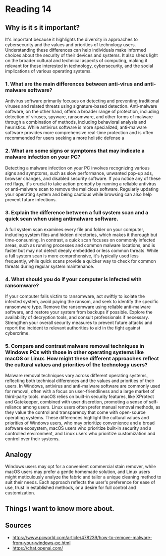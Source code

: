 # Reading 14

## Why is it s it important?

It's important because it highlights the diversity in approaches to cybersecurity and the values and priorities of technology users. Understanding these differences can help individuals make informed choices about the security of their devices and systems. It also sheds light on the broader cultural and technical aspects of computing, making it relevant for those interested in technology, cybersecurity, and the social implications of various operating systems.

### 1. What are the main differences between anti-virus and anti-malware software?

Antivirus software primarily focuses on detecting and preventing traditional viruses and related threats using signature-based detection. Anti-malware software, on the other hand, offers a broader range of protection, including detection of viruses, spyware, ransomware, and other forms of malware through a combination of methods, including behavioral analysis and heuristics. While antivirus software is more specialized, anti-malware software provides more comprehensive real-time protection and is often recommended for users seeking a more holistic defense a

### 2. What are some signs or symptoms that may indicate a malware infection on your PC?

Detecting a malware infection on your PC involves recognizing various signs and symptoms, such as slow performance, unwanted pop-up ads, browser changes, and disabled security software. If you notice any of these red flags, it's crucial to take action promptly by running a reliable antivirus or anti-malware scan to remove the malicious software. Regularly updating your operating system and being cautious while browsing can also help prevent future infections.

### 3. Explain the difference between a full system scan and a quick scan when using antimalware software.

 A full system scan examines every file and folder on your computer, including system files and hidden directories, which makes it thorough but time-consuming. In contrast, a quick scan focuses on commonly infected areas, such as running processes and common malware locations, and is faster but may not detect deeply embedded or less common threats. While a full system scan is more comprehensive, it's typically used less frequently, while quick scans provide a quicker way to check for common threats during regular system maintenance.

### 4. What should you do if your computer is infected with ransomware?

If your computer falls victim to ransomware, act swiftly to isolate the infected system, avoid paying the ransom, and seek to identify the specific ransomware type. Remove the ransomware using reliable anti-malware software, and restore your system from backups if possible. Explore the availability of decryption tools, and consult professionals if necessary. Strengthen your overall security measures to prevent future attacks and report the incident to relevant authorities to aid in the fight against cybercrime.

### 5. Compare and contrast malware removal techniques in Windows PCs with those in other operating systems like macOS or Linux. How might these different approaches reflect the cultural values and priorities of the technology users?

Malware removal techniques vary across different operating systems, reflecting both technical differences and the values and priorities of their users. In Windows, antivirus and anti-malware software are commonly used for removal, often with a focus on user-friendliness and a large market of third-party tools. macOS relies on built-in security features, like XProtect and Gatekeeper, combined with user discretion, promoting a sense of self-reliance among users. Linux users often prefer manual removal methods, as they value the control and transparency that come with open-source operating systems. These differences highlight the cultural values and priorities of Windows users, who may prioritize convenience and a broad software ecosystem, macOS users who prioritize built-in security and a controlled environment, and Linux users who prioritize customization and control over their systems.

## Analogy

Windows users may opt for a convenient commercial stain remover, while macOS users may prefer a gentle homemade solution, and Linux users might meticulously analyze the fabric and tailor a unique cleaning method to suit their needs. Each approach reflects the user's preference for ease of use, trust in established methods, or a desire for full control and customization.

## Things I want to know more about.



## Sources
- https://www.pcworld.com/article/478239/how-to-remove-malware-from-your-windows-pc.html
- https://chat.openai.com/
